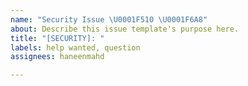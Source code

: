 ```yaml
---
name: "Security Issue \U0001F510 \U0001F6A8"
about: Describe this issue template's purpose here.
title: "[SECURITY]: "
labels: help wanted, question
assignees: haneenmahd

---
```



